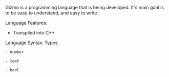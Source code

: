 Gizmo is a programming language that is being developed. It's main goal is to be easy to understand, and easy to write.

Language Features:
  - Transpiled into C++

Language Syntax:
  Types:
  
    - number
    
    - text
    
    - bool
    
